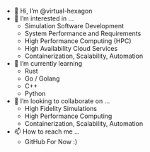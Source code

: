 - 👋 Hi, I’m @virtual-hexagon
- 👀 I’m interested in ...
    - Simulation Software Development
    - System Performance and Requirements
    - High Performance Computing (HPC)
    - High Availability Cloud Services
    - Containerization, Scalability, Automation
- 🌱 I’m currently learning
    - Rust
    - Go / Golang
    - C++
    - Python
- 💞️ I’m looking to collaborate on ...
    - High Fidelity Simulations
    - High Performance Computing
    - Containerization, Scalability, Automation
- 📫 How to reach me ...
    - GitHub For Now :)
<!---
virtual-hexagon/virtual-hexagon is a ✨ special ✨ repository because its `README.md` (this file) appears on your GitHub profile.
You can click the Preview link to take a look at your changes.
--->
